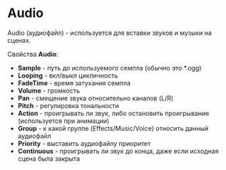 # Audio

Audio (аудиофайл) - используется для вставки звуков и музыки на сценах.

Свойства **Audio**:

* **Sample** - путь до используемого семплa (обычно это *.ogg)
* **Looping** - вкл/выкл цикличность
* **FadeTime** - время затухания семпла
* **Volume** - громкость
* **Pan** - смещение звука относительно каналов (L/R)
* **Pitch** - регулировка тональности
* **Action** - проигрывать ли звук, либо остановить проигрывание (используется при анимации)
* **Group** - к какой группе (Effects/Music/Voice) относить данный аудиофайл
* **Priority** - выставить аудиофайлу приоритет
* **Continuous** - проигрывать ли звук до конца, даже если исходная сцена была закрыта
